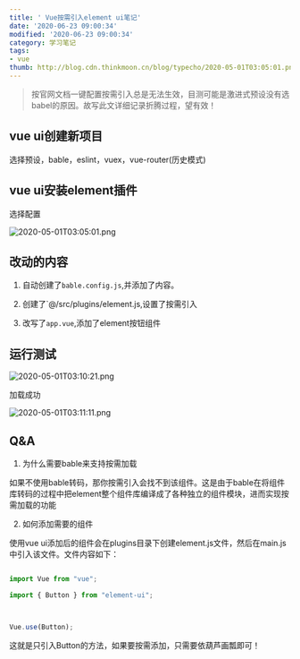 ```yaml
---
title: ' Vue按需引入element ui笔记'
date: '2020-06-23 09:00:34'
modified: '2020-06-23 09:00:34'
category: 学习笔记
tags:
- vue
thumb: http://blog.cdn.thinkmoon.cn/blog/typecho/2020-05-01T03:05:01.png
---
```


> 按官网文档一键配置按需引入总是无法生效，目测可能是激进式预设没有选babel的原因。故写此文详细记录折腾过程，望有效！

## vue ui创建新项目

选择预设，bable，eslint，vuex，vue-router(历史模式)

## vue ui安装element插件

选择配置

![2020-05-01T03:05:01.png][1]

## 改动的内容

1. 自动创建了`bable.config.js`,并添加了内容。
2. 创建了`@/src/plugins/element.js,设置了按需引入
3. 改写了`app.vue`,添加了element按钮组件

## 运行测试

![2020-05-01T03:10:21.png][2]

加载成功

![2020-05-01T03:11:11.png][3]

## Q&A
1. 为什么需要bable来支持按需加载
如果不使用bable转码，那你按需引入会找不到该组件。这是由于bable在将组件库转码的过程中把element整个组件库编译成了各种独立的组件模块，进而实现按需加载的功能

2. 如何添加需要的组件
使用vue ui添加后的组件会在plugins目录下创建element.js文件，然后在main.js中引入该文件。文件内容如下：
```javascript
import Vue from "vue";
import { Button } from "element-ui";

Vue.use(Button);
```
这就是只引入Button的方法，如果要按需添加，只需要依葫芦画瓢即可！

  [1]: http://blog.cdn.thinkmoon.cn/blog/typecho/2020-05-01T03:05:01.png
  [2]: http://blog.cdn.thinkmoon.cn/blog/typecho/2020-05-01T03:10:21.png
  [3]: http://blog.cdn.thinkmoon.cn/blog/typecho/2020-05-01T03:11:11.png